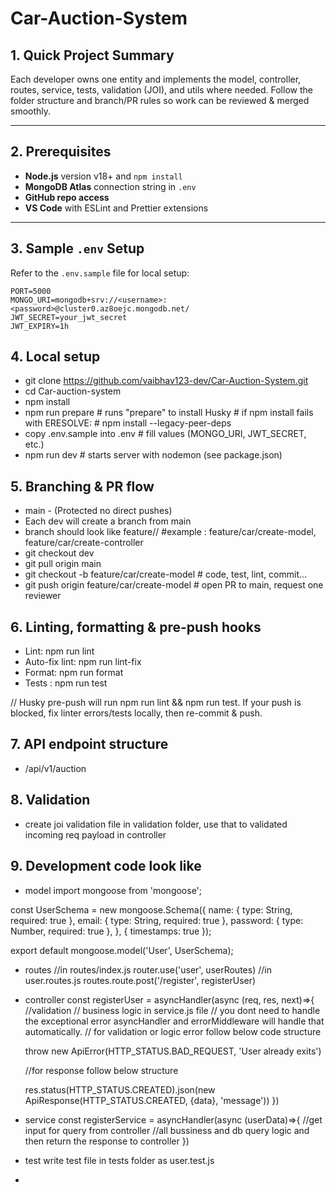 # Car-Auction-System

## 1. Quick Project Summary

Each developer owns one entity and implements the model, controller, routes, service, tests, validation (JOI), and utils where needed. Follow the folder structure and branch/PR rules so work can be reviewed & merged smoothly.

---

## 2. Prerequisites

- **Node.js** version v18+ and `npm install`
- **MongoDB Atlas** connection string in `.env`
- **GitHub repo access**
- **VS Code** with ESLint and Prettier extensions

---

## 3. Sample `.env` Setup

Refer to the `.env.sample` file for local setup:

```plaintext
PORT=5000
MONGO_URI=mongodb+srv://<username>:<password>@cluster0.az8oejc.mongodb.net/
JWT_SECRET=your_jwt_secret
JWT_EXPIRY=1h
```

## 4. Local setup

- git clone https://github.com/vaibhav123-dev/Car-Auction-System.git
- cd Car-auction-system
- npm install 
- npm run prepare        # runs "prepare" to install Husky
                         # if npm install fails with ERESOLVE: 
                         # npm install --legacy-peer-deps
- copy .env.sample into .env   # fill values (MONGO_URI, JWT_SECRET, etc.)
- npm run dev            # starts server with nodemon (see package.json)

## 5. Branching & PR flow
 
- main - (Protected no direct pushes)
- Each dev will create a branch from main 
- branch should look like feature/<entity>/<short-disc>  #example : feature/car/create-model, feature/car/create-controller 
- git checkout dev
- git pull origin main
- git checkout -b feature/car/create-model
          # code, test, lint, commit...
- git push origin feature/car/create-model
          # open PR to main, request one reviewer


## 6. Linting, formatting & pre-push hooks

- Lint: npm run lint
- Auto-fix lint: npm run lint-fix
- Format: npm run format
- Tests : npm run test

// Husky pre-push will run npm run lint && npm run test. If your push is blocked, fix linter errors/tests locally, then re-commit & push.

## 7. API endpoint structure

- /api/v1/auction

## 8. Validation

- create joi validation file in validation folder, use that to validated incoming req payload in controller

## 9. Development code look like

- model 
import mongoose from 'mongoose';

const UserSchema = new mongoose.Schema({
  name: { type: String, required: true },
  email: { type: String, required: true },
  password: { type: Number, required: true },
}, { timestamps: true });

export default mongoose.model('User', UserSchema);

- routes
 //in routes/index.js
 router.use('user', userRoutes)
 //in user.routes.js
 routes.route.post('/register', registerUser)

- controller
const registerUser = asyncHandler(async (req, res, next)=>{
    //validation
    // business logic in service.js file
    // you dont need to handle the exceptional error asyncHandler and errorMiddleware will handle that automatically.
    // for validation or logic error follow below code structure
    
    throw new ApiError(HTTP_STATUS.BAD_REQUEST, 'User already exits')

    //for response follow below structure

    res.status(HTTP_STATUS.CREATED).json(new ApiResponse(HTTP_STATUS.CREATED, {data}, 'message'))
})

- service 
const registerService = asyncHandler(async (userData)=>{
    //get input for query from controller
    //all bussiness and db query logic and then return the response to controller
})

- test
write test file in tests folder as user.test.js

- 